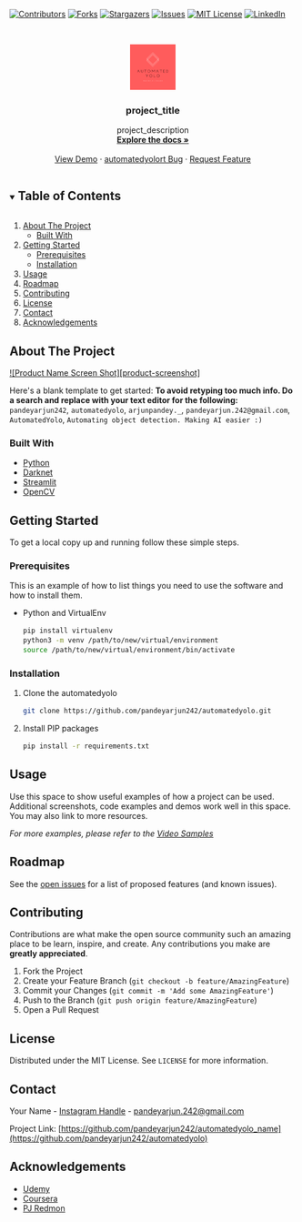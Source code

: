 <!--
*** Thanks for checking out the Best-README-Template. If you have a suggestion
*** that would make this better, please fork the automatedyolo and create a pull request
*** or simply open an issue with the tag "enhancement".
*** Thanks again! Now go create something AMAZING! :D
***
***
***
*** To avoid retyping too much info. Do a search and replace for the following:
*** pandeyarjun242, automatedyolo_name, twitter_handle, email, project_title, project_description
-->



<!-- PROJECT SHIELDS -->
<!--
*** I'm using markdown "reference style" links for readability.
*** Reference links are enclosed in brackets [ ] instead of parentheses ( ).
*** See the bottom of this document for the declaration of the reference variables
*** for contributors-url, forks-url, etc. This is an optional, concise syntax you may use.
*** https://www.markdownguide.org/basic-syntax/#reference-style-links
-->
[![Contributors][contributors-shield]][contributors-url]
[![Forks][forks-shield]][forks-url]
[![Stargazers][stars-shield]][stars-url]
[![Issues][issues-shield]][issues-url]
[![MIT License][license-shield]][license-url]
[![LinkedIn][linkedin-shield]][linkedin-url]



<!-- PROJECT LOGO -->
<br />
<p align="center">
  <a href="https://github.com/pandeyarjun242/automatedyolo_name">
    <img src="images/logo.png" alt="Logo" width="80" height="80">
  </a>

  <h3 align="center">project_title</h3>

  <p align="center">
    project_description
    <br />
    <a href="https://github.com/pandeyarjun242/automatedyolo_name"><strong>Explore the docs »</strong></a>
    <br />
    <br />
    <a href="https://github.com/pandeyarjun242/automatedyolo_name">View Demo</a>
    ·
    <a href="https://github.com/pandeyarjun242/automatedyolo_name/issues">automatedyolort Bug</a>
    ·
    <a href="https://github.com/pandeyarjun242/automatedyolo_name/issues">Request Feature</a>
  </p>
</p>



<!-- TABLE OF CONTENTS -->
<details open="open">
  <summary><h2 style="display: inline-block">Table of Contents</h2></summary>
  <ol>
    <li>
      <a href="#about-the-project">About The Project</a>
      <ul>
        <li><a href="#built-with">Built With</a></li>
      </ul>
    </li>
    <li>
      <a href="#getting-started">Getting Started</a>
      <ul>
        <li><a href="#prerequisites">Prerequisites</a></li>
        <li><a href="#installation">Installation</a></li>
      </ul>
    </li>
    <li><a href="#usage">Usage</a></li>
    <li><a href="#roadmap">Roadmap</a></li>
    <li><a href="#contributing">Contributing</a></li>
    <li><a href="#license">License</a></li>
    <li><a href="#contact">Contact</a></li>
    <li><a href="#acknowledgements">Acknowledgements</a></li>
  </ol>
</details>



<!-- ABOUT THE PROJECT -->
## About The Project

[![Product Name Screen Shot][product-screenshot]](https://example.com)

Here's a blank template to get started:
**To avoid retyping too much info. Do a search and replace with your text editor for the following:**
`pandeyarjun242`, `automatedyolo`, `arjunpandey._`, `pandeyarjun.242@gmail.com`, `AutomatedYolo`, `Automating object detection. Making AI easier :)`


### Built With

* [Python](https://www.python.org/)
* [Darknet](https://github.com/pjreddie/darknet)
* [Streamlit](https://www.streamlit.io/)
* [OpenCV](https://opencv.org/)



<!-- GETTING STARTED -->
## Getting Started

To get a local copy up and running follow these simple steps.

### Prerequisites

This is an example of how to list things you need to use the software and how to install them.
* Python and VirtualEnv
  ```sh
  pip install virtualenv
  python3 -m venv /path/to/new/virtual/environment
  source /path/to/new/virtual/environment/bin/activate
  ```

### Installation

1. Clone the automatedyolo
   ```sh
   git clone https://github.com/pandeyarjun242/automatedyolo.git
   ```
2. Install PIP packages
   ```sh
   pip install -r requirements.txt
   ```

<!-- USAGE EXAMPLES -->
## Usage

Use this space to show useful examples of how a project can be used. Additional screenshots, code examples and demos work well in this space. You may also link to more resources.

_For more examples, please refer to the [Video Samples](https://example.com)_



<!-- ROADMAP -->
## Roadmap

See the [open issues](https://github.com/pandeyarjun242/automatedyolo/issues) for a list of proposed features (and known issues).



<!-- CONTRIBUTING -->
## Contributing

Contributions are what make the open source community such an amazing place to be learn, inspire, and create. Any contributions you make are **greatly appreciated**.

1. Fork the Project
2. Create your Feature Branch (`git checkout -b feature/AmazingFeature`)
3. Commit your Changes (`git commit -m 'Add some AmazingFeature'`)
4. Push to the Branch (`git push origin feature/AmazingFeature`)
5. Open a Pull Request



<!-- LICENSE -->
## License

Distributed under the MIT License. See `LICENSE` for more information.



<!-- CONTACT -->
## Contact

Your Name - [Instagram Handle](https://instagram.com/arjunpandey._) - pandeyarjun.242@gmail.com

Project Link: [https://github.com/pandeyarjun242/automatedyolo_name](https://github.com/pandeyarjun242/automatedyolo)



<!-- ACKNOWLEDGEMENTS -->
## Acknowledgements

* [Udemy](https://udemy.com)
* [Coursera](https://coursera.org)
* [PJ Redmon](https://pjreddie.com/)





<!-- MARKDOWN LINKS & IMAGES -->
<!-- https://www.markdownguide.org/basic-syntax/#reference-style-links -->
[contributors-shield]: https://img.shields.io/github/contributors/pandeyarjun242/automatedyolo.svg?style=for-the-badge
[contributors-url]: https://github.com/pandeyarjun242/automatedyolo/graphs/contributors
[forks-shield]: https://img.shields.io/github/forks/pandeyarjun242/automatedyolo.svg?style=for-the-badge
[forks-url]: https://github.com/pandeyarjun242/automatedyolo/network/members
[stars-shield]: https://img.shields.io/github/stars/pandeyarjun242/automatedyolo.svg?style=for-the-badge
[stars-url]: https://github.com/pandeyarjun242/automatedyolo/stargazers
[issues-shield]: https://img.shields.io/github/issues/pandeyarjun242/automatedyolo.svg?style=for-the-badge
[issues-url]: https://github.com/pandeyarjun242/automatedyolo/issues
[license-shield]: https://img.shields.io/github/license/pandeyarjun242/automatedyolo.svg?style=for-the-badge
[license-url]: https://github.com/pandeyarjun242/automatedyolo/blob/master/LICENSE.txt
[linkedin-shield]: https://img.shields.io/badge/-LinkedIn-black.svg?style=for-the-badge&logo=linkedin&colorB=555
[linkedin-url]: https://linkedin.com/in/pandeyarjun242
